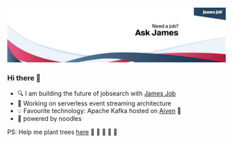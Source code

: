 ![Banner](https://github.com/nick-zh/nick-zh/blob/main/banner.jpg)

### Hi there 👋
- 🔍 I am building the future of jobsearch with [James Job](https://jamesjob.com)
- 🔭 Working on serverless event streaming architecture
- 💡 Favourite technology: Apache Kafka hosted on [Aiven](https://aiven.io/) 🦀 
- 🍜 powered by noodles

PS: Help me plant trees [here](https://ecologi.com/nick-zh?r=5f563ec155e2050019f6daac) :pray: :evergreen_tree: :deciduous_tree: :evergreen_tree: :deciduous_tree:

<!--
![Nikazu's GitHub stats](https://github-readme-stats.vercel.app/api?username=nick-zh&count_private=true&show_icons=true&include_all_commits=true)

**nick-zh/nick-zh** is a ✨ _special_ ✨ repository because its `README.md` (this file) appears on your GitHub profile.

Here are some ideas to get you started:

- 🔭 I’m currently working on ...
- 🌱 I’m currently learning ...
- 👯 I’m looking to collaborate on ...
- 🤔 I’m looking for help with ...
- 💬 Ask me about ...
- 📫 How to reach me: ...
- 😄 Pronouns: ...
- ⚡ Fun fact: ...
-->
